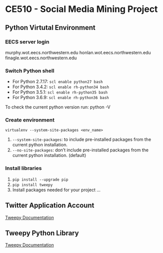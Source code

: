 # CE510 - Social Media Mining Project

## Python Virtutal Environment
### EECS server login
murphy.wot.eecs.northwestern.edu
honlan.wot.eecs.northwestern.edu
finagle.wot.eecs.northwestern.edu

### Switch Python shell
- For Python 2.7.17: `scl enable python27 bash`
- For Python 3.4.2: `scl enable rh-python34 bash`
- For Python 3.5.1: `scl enable rh-python35 bash`
- For Python 3.6.9: `scl enable rh-python36 bash`

To check the current python version run: python -V

### Create environment
`virtualenv --system-site-packages <env_name>`

1. `--system-site-packages`: to include pre-installed packages from the current python installation.
2. `--no-site-packages`: don’t include pre-installed packages from the current python installation. (default)


### Install libraries
1. `pip install --upgrade pip`
2. `pip install tweepy`
3. Install packages needed for your project ...

## Twitter Application Account
[Tweepy Documentation](https://developer.twitter.com/en)

## Tweepy Python Library
[Tweepy Documentation](http://docs.tweepy.org/en/latest/)
